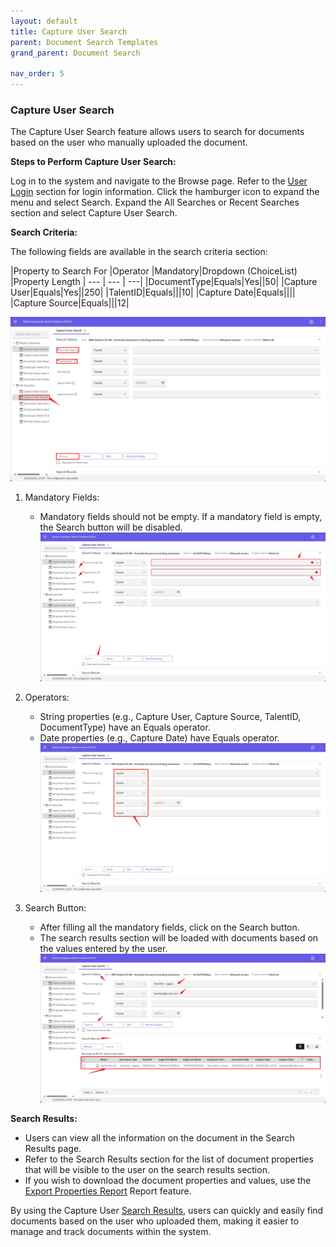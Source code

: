 ```yaml
---
layout: default
title: Capture User Search
parent: Document Search Templates
grand_parent: Document Search

nav_order: 5
---
```

### Capture User Search
The Capture User Search feature allows users to search for documents based on the user who manually uploaded the document.

**Steps to Perform Capture User Search:**

Log in to the system and navigate to the Browse page. Refer to the [User Login](https://pages.github.ibm.com/Global-EJS/GEJS-Australia-EDM-User-Manual/docs/UserLogin.html) section for login information. Click the hamburger icon to expand the menu and select Search. Expand the All Searches or Recent Searches section and select Capture User Search.

**Search Criteria:**

The following fields are available in the search criteria section:

   |Property to Search For |Operator |Mandatory|Dropdown (ChoiceList) |Property Length |
   --- | --- | ---|
   |DocumentType|Equals|Yes||50|
   |Capture User|Equals|Yes||250|
   |TalentID|Equals|||10|
   |Capture Date|Equals||||
   |Capture Source|Equals|||12|

   ![image](assets/images/cus1.png)

1. Mandatory Fields:
    - Mandatory fields should not be empty. If a mandatory field is empty, the Search button will be disabled.
    ![image](assets/images/cus2.png)

2. Operators:
    - String properties (e.g., Capture User, Capture Source, TalentID, DocumentType) have an Equals operator.
    - Date properties (e.g., Capture Date) have Equals operator.
    ![image](assets/images/cus3.png)

3. Search Button:
    - After filling all the mandatory fields, click on the Search button.
    - The search results section will be loaded with documents based on the values entered by the user.
    ![image](assets/images/cus4.png)

**Search Results:**
- Users can view all the information on the document in the Search Results page.
- Refer to the Search Results section for the list of document properties that will be visible to the user on the search results section.
- If you wish to download the document properties and values, use the [Export Properties Report](https://pages.github.ibm.com/Global-EJS/GEJS-Australia-EDM-User-Manual/docs/Actions/Export.html) Report feature.

By using the Capture User [Search Results](https://pages.github.ibm.com/Global-EJS/GEJS-Australia-EDM-User-Manual/docs/DocumentSearch/CommonFunctionalities/SearchResults.html), users can quickly and easily find documents based on the user who uploaded them, making it easier to manage and track documents within the system.